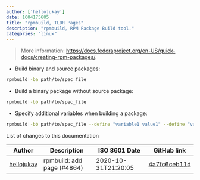 ```yaml
---
author: ['hellojukay']
date: 1604175605
title: "rpmbuild, TLDR Pages"
description: "rpmbuild, RPM Package Build tool."
categories: "linux"
---
```

> More information: <https://docs.fedoraproject.org/en-US/quick-docs/creating-rpm-packages/>.

- Build binary and source packages:

```bash
rpmbuild -ba path/to/spec_file
```

- Build a binary package without source package:

```bash
rpmbuild -bb path/to/spec_file
```

- Specify additional variables when building a package:

```bash
rpmbuild -bb path/to/spec_file --define "variable1 value1" --define "variable2 value2"
```
List of changes to this documentation


Author | Description | ISO 8601 Date | GitHub link
------|-----|-----|-----
[hellojukay](mailto:hellojukay@163.com) | rpmbuild: add page (#4864) | 2020-10-31T21:20:05 | [4a7fc6ceb11d](https://github.com/tldr-pages/tldr/commit/4a7fc6ceb11d3f957a7ad854def67779ba450bc5)

